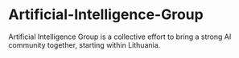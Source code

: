 # Artificial-Intelligence-Group
Artificial Intelligence Group is a collective effort to bring a strong AI community together, starting within Lithuania.
